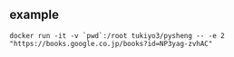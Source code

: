 ## example

```
docker run -it -v `pwd`:/root tukiyo3/pysheng -- -e 2 "https://books.google.co.jp/books?id=NP3yag-zvhAC"
```
